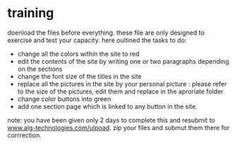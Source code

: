 # training
doenload the files before everything.
these file are only designed to exercise and test your capacity.
here oultined the tasks to do:

- change all the colors within the site to red
- edit the contents of the site by writing one or two paragraphs depending on the sections
- change the font size of the titles in the site
- replace all the pictures in the site by your personal picture : please refer to the size of the pictures, edit them and replace in the aproriate folder
- change color buttons into green
- add one section page which is linked to any button in the site.

note: you have been given only 2 days to complete this and resubmit to www.alg-technologies.com/ulpoad.
    zip your files and submut them there for corrrection.
    
    
